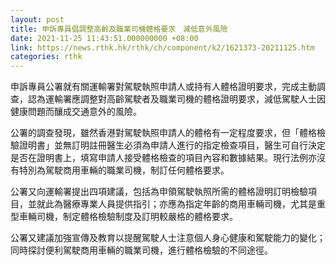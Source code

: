```yaml
---
layout: post
title: 申訴專員倡調整高齡及職業司機體格要求　減低意外風險
date: 2021-11-25 11:43:51.000000000 +08:00
link: https://news.rthk.hk/rthk/ch/component/k2/1621373-20211125.htm
categories: rthk
---
```


申訴專員公署就有關運輸署對駕駛執照申請人或持有人體格證明要求，完成主動調查，認為運輸署應調整對高齡駕駛者及職業司機的體格證明要求，減低駕駛人士因健康問題而釀成交通意外的風險。

公署的調查發現，雖然香港對駕駛執照申請人的體格有一定程度要求，但「體格檢驗證明書」並無訂明註冊醫生必須為申請人進行的指定檢查項目，醫生可自行決定是否在證明書上，填寫申請人接受體格檢查的項目內容和數據結果。現行法例亦沒有特別為駕駛商用車輛的職業司機，制訂任何體格要求。

公署又向運輸署提出四項建議，包括為申領駕駛執照所需的體格證明訂明檢驗項目，並就此為醫療專業人員提供指引；亦應為指定年齡的商用車輛司機，尤其是重型車輛司機，制定體格檢驗制度及訂明較嚴格的體格要求。

公署又建議加強宣傳及教育以提醒駕駛人士注意個人身心健康和駕駛能力的變化；同時探討便利駕駛商用車輛的職業司機，進行體格檢驗的不同途徑。

